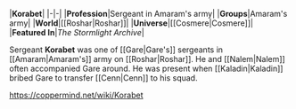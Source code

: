 |**Korabet**|
|-|-|
|**Profession**|Sergeant in Amaram's army|
|**Groups**|Amaram's army|
|**World**|[[Roshar\|Roshar]]|
|**Universe**|[[Cosmere\|Cosmere]]|
|**Featured In**|*The Stormlight Archive*|

Sergeant **Korabet** was one of [[Gare\|Gare's]] sergeants in [[Amaram\|Amaram's]] army on [[Roshar\|Roshar]].
He and [[Nalem\|Nalem]] often accompanied Gare around. He was present when [[Kaladin\|Kaladin]] bribed Gare to transfer [[Cenn\|Cenn]] to his squad.



https://coppermind.net/wiki/Korabet